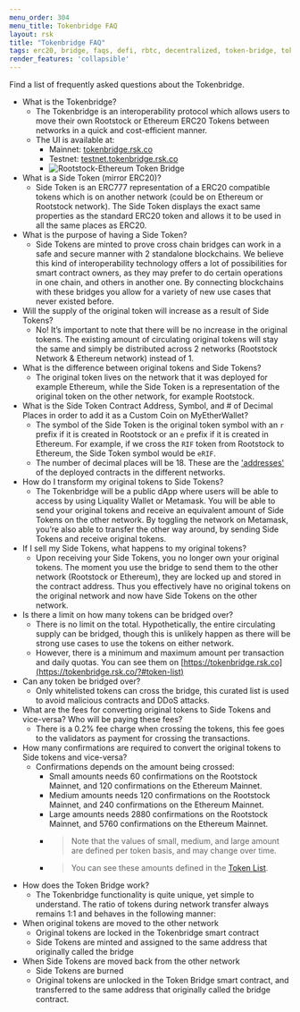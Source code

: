 ```yaml
---
menu_order: 304
menu_title: Tokenbridge FAQ
layout: rsk
title: "Tokenbridge FAQ"
tags: erc20, bridge, faqs, defi, rbtc, decentralized, token-bridge, tokens, quick-start, guides, tutorial, testnet, networks, dApps, tools, rsk, ethereum, smart-contracts, install, get-started, how-to, mainnet, testnet, sidechain, contracts, wallets
render_features: 'collapsible'
---
```


Find a list of frequently asked questions about the Tokenbridge.

[](#top "collapsible")
- What is the Tokenbridge?
    - The Tokenbridge is an interoperability protocol which allows users to move their own Rootstock or Ethereum ERC20 Tokens between networks in a quick and cost-efficient manner.
    - The UI is available at:
        - Mainnet: [tokenbridge.rsk.co](https://tokenbridge.rsk.co/)    
        - Testnet: [testnet.tokenbridge.rsk.co](https://testnet.tokenbridge.rsk.co/)
        - ![Rootstock-Ethereum Token Bridge](../../../assets/img/tools/tokenbridge/token-bridge-diagram.jpg)
- What is a Side Token (mirror ERC20)?
    - Side Token is an ERC777 representation of a ERC20 compatible tokens which is on another network (could be  on Ethereum or Rootstock network). The Side Token displays the exact same properties as the standard ERC20 token and allows it to be used in all the same places as ERC20.
- What is the purpose of having a Side Token?
    - Side Tokens are minted to prove cross chain bridges can work in a safe and secure manner with 2 standalone blockchains. We believe this kind of interoperability technology offers a lot of possibilities for smart contract owners, as they may prefer to do certain operations in one chain, and others in another one. By connecting blockchains with these bridges you allow for a variety of new use cases that never existed before.
- Will the supply of the original token will increase as a result of Side Tokens?
    - No! It’s important to note that there will be no increase in the original tokens. The existing amount of circulating original tokens will stay the same and simply be distributed across 2 networks (Rootstock Network & Ethereum network) instead of 1.
- What is the difference between original tokens and Side Tokens?
    - The original token lives on the network that it was deployed for example Ethereum, while the Side Token is a representation of the original token on the other network, for example Rootstock.
- What is the Side Token Contract Address, Symbol, and # of Decimal Places in order to add it as a Custom Coin on MyEtherWallet?
    - The symbol of the Side Token is the original token symbol with an `r` prefix if it is created in Rootstock or an `e` prefix if it is created in Ethereum. For example, if we cross the `RIF` token from Rootstock to Ethereum, the Side Token symbol would be `eRIF`.
    - The number of decimal places will be 18. These are the ['addresses'](/tools/tokenbridge/contractaddresses/) of the deployed contracts in the different networks.
- How do I transform my original tokens to Side Tokens?
    - The Tokenbridge will be a public dApp where users will be able to access by using Liquality Wallet or Metamask. You will be able to send your original tokens and receive an equivalent amount of Side Tokens on the other network. By toggling the network on Metamask, you’re also able to transfer the other way around, by sending Side Tokens and receive original tokens.
- If I sell my Side Tokens, what happens to my original tokens?
    - Upon receiving your Side Tokens, you no longer own your original tokens. The moment you use the bridge to send them to the other network (Rootstock or Ethereum), they are locked up and stored in the contract address. Thus you effectively have no original tokens on the original network and now have Side Tokens on the other network.
- Is there a limit on how many tokens can be bridged over?
    - There is no limit on the total. Hypothetically, the entire circulating supply can be bridged, though this is unlikely happen as there will be strong use cases to use the tokens on either network.
    - However, there is a minimum and maximum amount per transaction and daily quotas. You can see them on [https://tokenbridge.rsk.co](https://tokenbridge.rsk.co/?#token-list)
- Can any token be bridged over?
    - Only whitelisted tokens can cross the bridge, this curated list is used to avoid malicious contracts and DDoS attacks.
- What are the fees for converting original tokens to Side Tokens and vice-versa? Who will be paying these fees?
    - There is a 0.2% fee charge when crossing the tokens, this fee goes to the validators as payment for crossing the transactions.
- How many confirmations are required to convert the original tokens to Side tokens and vice-versa?
    - Confirmations depends on the amount being crossed:
        - Small amounts needs 60 confirmations on the Rootstock Mainnet, and 120 confirmations on the Ethereum Mainnet. 
        - Medium amounts needs 120 confirmations on the Rootstock Mainnet, and 240 confirmations on the Ethereum Mainnet.
        - Large amounts needs 2880 confirmations on the Rootstock Mainnet, and 5760 confirmations on the Ethereum Mainnet.
        - > Note that the values of small, medium, and large amount are defined per token basis, and may change over time.
        - > You can see these amounts defined in the [Token List](https://tokenbridge.rsk.co/?#token-list).
- How does the Token Bridge work?
    - The Tokenbridge functionality is quite unique, yet simple to understand. The ratio of tokens during network transfer always remains 1:1 and behaves in the following manner:
- When original tokens are moved to the other network
    - Original tokens are locked in the Tokenbridge smart contract
    - Side Tokens are minted and assigned to the same address that originally called the bridge
- When Side Tokens are moved back from the other network
    - Side Tokens are burned
    - Original tokens are unlocked in the Token Bridge smart contract, and transferred to the same address that originally called the bridge contract.
